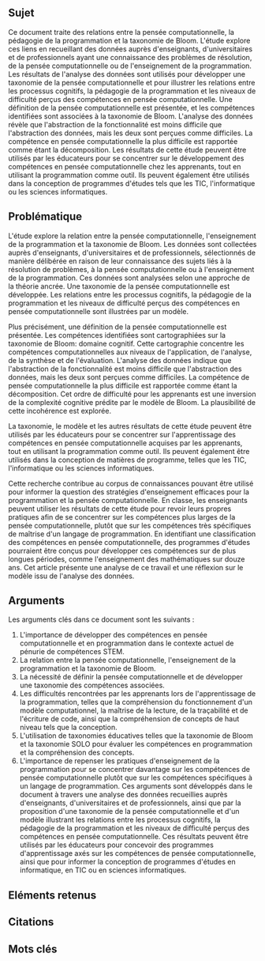 ## Sujet
Ce document traite des relations entre la pensée computationnelle, la pédagogie de la programmation et la taxonomie de Bloom. L'étude explore ces liens en recueillant des données auprès d'enseignants, d'universitaires et de professionnels ayant une connaissance des problèmes de résolution, de la pensée computationnelle ou de l'enseignement de la programmation. Les résultats de l'analyse des données sont utilisés pour développer une taxonomie de la pensée computationnelle et pour illustrer les relations entre les processus cognitifs, la pédagogie de la programmation et les niveaux de difficulté perçus des compétences en pensée computationnelle. Une définition de la pensée computationnelle est présentée, et les compétences identifiées sont associées à la taxonomie de Bloom. L'analyse des données révèle que l'abstraction de la fonctionnalité est moins difficile que l'abstraction des données, mais les deux sont perçues comme difficiles. La compétence en pensée computationnelle la plus difficile est rapportée comme étant la décomposition. Les résultats de cette étude peuvent être utilisés par les éducateurs pour se concentrer sur le développement des compétences en pensée computationnelle chez les apprenants, tout en utilisant la programmation comme outil. Ils peuvent également être utilisés dans la conception de programmes d'études tels que les TIC, l'informatique ou les sciences informatiques.
## Problématique
L'étude explore la relation entre la pensée computationnelle, l'enseignement de la programmation et la taxonomie de Bloom. Les données sont collectées auprès d'enseignants, d'universitaires et de professionnels, sélectionnés de manière délibérée en raison de leur connaissance des sujets liés à la résolution de problèmes, à la pensée computationnelle ou à l'enseignement de la programmation. Ces données sont analysées selon une approche de la théorie ancrée. Une taxonomie de la pensée computationnelle est développée. Les relations entre les processus cognitifs, la pédagogie de la programmation et les niveaux de difficulté perçus des compétences en pensée computationnelle sont illustrées par un modèle. 

Plus précisément, une définition de la pensée computationnelle est présentée. Les compétences identifiées sont cartographiées sur la taxonomie de Bloom: domaine cognitif. Cette cartographie concentre les compétences computationnelles aux niveaux de l'application, de l'analyse, de la synthèse et de l'évaluation. L'analyse des données indique que l'abstraction de la fonctionnalité est moins difficile que l'abstraction des données, mais les deux sont perçues comme difficiles. La compétence de pensée computationnelle la plus difficile est rapportée comme étant la décomposition. Cet ordre de difficulté pour les apprenants est une inversion de la complexité cognitive prédite par le modèle de Bloom. La plausibilité de cette incohérence est explorée. 

La taxonomie, le modèle et les autres résultats de cette étude peuvent être utilisés par les éducateurs pour se concentrer sur l'apprentissage des compétences en pensée computationnelle acquises par les apprenants, tout en utilisant la programmation comme outil. Ils peuvent également être utilisés dans la conception de matières de programme, telles que les TIC, l'informatique ou les sciences informatiques. 

Cette recherche contribue au corpus de connaissances pouvant être utilisé pour informer la question des stratégies d'enseignement efficaces pour la programmation et la pensée computationnelle. En classe, les enseignants peuvent utiliser les résultats de cette étude pour revoir leurs propres pratiques afin de se concentrer sur les compétences plus larges de la pensée computationnelle, plutôt que sur les compétences très spécifiques de maîtrise d'un langage de programmation. En identifiant une classification des compétences en pensée computationnelle, des programmes d'études pourraient être conçus pour développer ces compétences sur de plus longues périodes, comme l'enseignement des mathématiques sur douze ans. Cet article présente une analyse de ce travail et une réflexion sur le modèle issu de l'analyse des données.
## Arguments
Les arguments clés dans ce document sont les suivants : 
1. L'importance de développer des compétences en pensée computationnelle et en programmation dans le contexte actuel de pénurie de compétences STEM.
2. La relation entre la pensée computationnelle, l'enseignement de la programmation et la taxonomie de Bloom. 
3. La nécessité de définir la pensée computationnelle et de développer une taxonomie des compétences associées. 
4. Les difficultés rencontrées par les apprenants lors de l'apprentissage de la programmation, telles que la compréhension du fonctionnement d'un modèle computationnel, la maîtrise de la lecture, de la traçabilité et de l'écriture de code, ainsi que la compréhension de concepts de haut niveau tels que la conception. 
5. L'utilisation de taxonomies éducatives telles que la taxonomie de Bloom et la taxonomie SOLO pour évaluer les compétences en programmation et la compréhension des concepts. 
6. L'importance de repenser les pratiques d'enseignement de la programmation pour se concentrer davantage sur les compétences de pensée computationnelle plutôt que sur les compétences spécifiques à un langage de programmation. 
Ces arguments sont développés dans le document à travers une analyse des données recueillies auprès d'enseignants, d'universitaires et de professionnels, ainsi que par la proposition d'une taxonomie de la pensée computationnelle et d'un modèle illustrant les relations entre les processus cognitifs, la pédagogie de la programmation et les niveaux de difficulté perçus des compétences en pensée computationnelle. Ces résultats peuvent être utilisés par les éducateurs pour concevoir des programmes d'apprentissage axés sur les compétences de pensée computationnelle, ainsi que pour informer la conception de programmes d'études en informatique, en TIC ou en sciences informatiques.

## Eléments retenus 

## Citations

## Mots clés